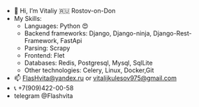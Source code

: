 - 👋 Hi, I’m Vitaliy 🇷🇺 Rostov-on-Don
- My Skills:
    - Languages: Python 😍
    - Backend frameworks: Django, Django-ninja, Django-Rest-Framework, FastApi
    - Parsing: Scrapy
    - Frontend: Flet
    - Databases: Redis, Postgresql, Mysql, SqlLite
    - Other technologies: Celery, Linux, Docker,Git
- 📫 FlasHvita@yandex.ru or vitalijkulesov975@gmail.com
- 📞  +7(909)422-00-58
- telegram @Flashvita

<!---
Flashvita/Flashvita is a ✨ special ✨ repository because its `README.md` (this file) appears on your GitHub profile.
You can click the Preview link to take a look at your changes.
--->
